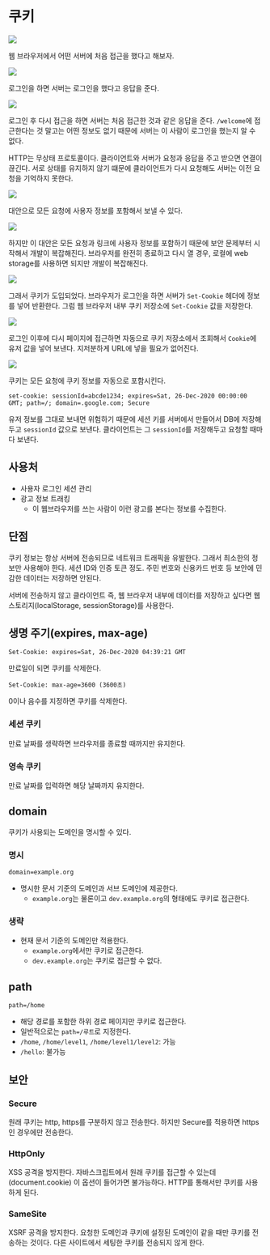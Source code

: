 # 쿠키

![](../../.gitbook/assets/kimyounghan-http-web-basic/07/screenshot%202021-04-04%20오후%206.25.03.png)

웹 브라우저에서 어떤 서버에 처음 접근을 했다고 해보자.

![](../../.gitbook/assets/kimyounghan-http-web-basic/07/screenshot%202021-04-04%20오후%206.25.08.png)

로그인을 하면 서버는 로그인을 했다고 응답을 준다.

![](../../.gitbook/assets/kimyounghan-http-web-basic/07/screenshot%202021-04-04%20오후%206.25.12.png)

로그인 후 다시 접근을 하면 서버는 처음 접근한 것과 같은 응답을 준다. `/welcome`에 접근한다는 것 말고는 어떤 정보도 없기 때문에 서버는 이 사람이 로그인을 했는지 알 수 없다. 

HTTP는 무상태 프로토콜이다. 클라이언트와 서버가 요청과 응답을 주고 받으면 연결이 끊긴다. 서로 상태를 유지하지 않기 떄문에 클라이언트가 다시 요청해도 서버는 이전 요청을 기억하지 못한다. 

![](../../.gitbook/assets/kimyounghan-http-web-basic/07/screenshot%202021-04-04%20오후%206.25.18.png)

대안으로 모든 요청에 사용자 정보를 포함해서 보낼 수 있다.

![](../../.gitbook/assets/kimyounghan-http-web-basic/07/screenshot%202021-04-04%20오후%206.25.23.png)

하지만 이 대안은 모든 요청과 링크에 사용자 정보를 포함하기 때문에 보안 문제부터 시작해서 개발이 복잡해진다. 브라우저를 완전히 종료하고 다시 열 경우, 로컬에 web storage를 사용하면 되지만 개발이 복잡해진다.

![](../../.gitbook/assets/kimyounghan-http-web-basic/07/screenshot%202021-04-04%20오후%206.25.30.png)

그래서 쿠키가 도입되었다. 브라우저가 로그인을 하면 서버가 `Set-Cookie` 헤더에 정보를 넣어 반환한다. 그럼 웹 브라우저 내부 쿠키 저장소에 `Set-Cookie` 값을 저장한다.

![](../../.gitbook/assets/kimyounghan-http-web-basic/07/screenshot%202021-04-04%20오후%206.25.34.png)

로그인 이후에 다시 페이지에 접근하면 자동으로 쿠키 저장소에서 조회해서 `Cookie`에 유저 값을 넣어 보낸다. 지저분하게 URL에 넣을 필요가 없어진다.

![](../../.gitbook/assets/kimyounghan-http-web-basic/07/screenshot%202021-04-04%20오후%206.25.39.png)

쿠키는 모든 요청에 쿠키 정보를 자동으로 포함시킨다.

```text
set-cookie: sessionId=abcde1234; expires=Sat, 26-Dec-2020 00:00:00 GMT; path=/; domain=.google.com; Secure
```

유저 정보를 그대로 보내면 위험하기 때문에 세션 키를 서버에서 만들어서 DB에 저장해두고 `sessionId` 값으로 보낸다. 클라이언트는 그 `sessionId`를 저장해두고 요청할 때마다 보낸다.

## 사용처

- 사용자 로그인 세션 관리
- 광고 정보 트래킹
    - 이 웹브라우저를 쓰는 사람이 이런 광고를 본다는 정보를 수집한다.
    
## 단점

쿠키 정보는 항상 서버에 전송되므로 네트워크 트래픽을 유발한다. 그래서 최소한의 정보만 사용해야 한다. 세션 ID와 인증 토큰 정도. 주민 번호와 신용카드 번호 등 보안에 민감한 데이터는 저장하면 안된다.

서버에 전송하지 않고 클라이언트 즉, 웹 브라우저 내부에 데이터를 저장하고 싶다면 웹 스토리지(localStorage, sessionStorage)를 사용한다. 

## 생명 주기(expires, max-age)

```text
Set-Cookie: expires=Sat, 26-Dec-2020 04:39:21 GMT
```

만료일이 되면 쿠키를 삭제한다.

```text
Set-Cookie: max-age=3600 (3600초)
```

0이나 음수를 지정하면 쿠키를 삭제한다.

### 세션 쿠키

만료 날짜를 생략하면 브라우저를 종료할 때까지만 유지한다.

### 영속 쿠키

만료 날짜를 입력하면 해당 날짜까지 유지한다.

## domain

쿠키가 사용되는 도메인을 명시할 수 있다.

### 명시

```text
domain=example.org
```

- 명시한 문서 기준의 도메인과 서브 도메인에 제공한다.
    - `example.org`는 물론이고 `dev.example.org`의 형태에도 쿠키로 접근한다.
    
### 생략

- 현재 문서 기준의 도메인만 적용한다.
    - `example.org`에서만 쿠키로 접근한다.
    - `dev.example.org`는 쿠키로 접근할 수 없다.

## path

```text
path=/home
```

- 해당 경로를 포함한 하위 경로 페이지만 쿠키로 접근한다.
- 일반적으로는 `path=/루트`로 지정한다. 
- `/home`, `/home/level1`, `/home/level1/level2`: 가능 
- `/hello`: 불가능

## 보안
### Secure

원래 쿠키는 http, https를 구분하지 않고 전송한다. 하지만 Secure를 적용하면 https인 경우에만 전송한다.

### HttpOnly

XSS 공격을 방지한다. 자바스크립트에서 원래 쿠키를 접근할 수 있는데(document.cookie) 이 옵션이 들어가면 불가능하다. HTTP를 통해서만 쿠키를 사용하게 된다.

### SameSite

XSRF 공격을 방지한다. 요청한 도메인과 쿠키에 설정된 도메인이 같을 때만 쿠키를 전송하는 것이다. 다른 사이트에서 세팅한 쿠키를 전송되지 않게 한다.